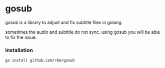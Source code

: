 # gosub
gosub is a library to adjust and fix subtitle files in golang.

sometimes the audio and subtitle do not sync. using gosub you will be able to fix the issue.

### installation
```shell
go install github.com/r6m/gosub
```